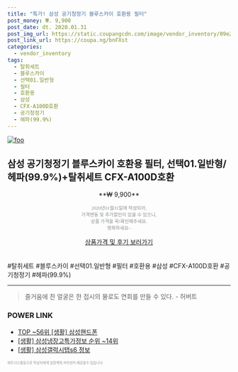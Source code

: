 ```yaml
--- 
title: "특가! 삼성 공기청정기 블루스카이 호환용 필터" 
post_money: ₩. 9,900 
post_date: dt. 2020.01.31 
post_img_url: https://static.coupangcdn.com/image/vendor_inventory/09e2/32e0c5aabf0ebf2bb8641e7f340690c5f70203fff3f03b3d0649c6181d49.jpg 
post_link_url: https://coupa.ng/bnFXst 
categories: 
  - vendor_inventory 
tags: 
  - 탈취세트 
  - 블루스카이 
  - 선택01.일반형 
  - 필터 
  - 호환용 
  - 삼성 
  - CFX-A100D호환 
  - 공기청정기 
  - 헤파(99.9%) 
--- 
```

[![foo](https://static.coupangcdn.com/image/vendor_inventory/09e2/32e0c5aabf0ebf2bb8641e7f340690c5f70203fff3f03b3d0649c6181d49.jpg)](https://coupa.ng/bnFXst) 

## 삼성 공기청정기 블루스카이 호환용 필터, 선택01.일반형/헤파(99.9%)+탈취세트 CFX-A100D호환 
<p style="text-align: center;">**₩ 9,900**</p> 
<p style="text-align: center;"><span style="color: #898c8f; font-family: Georgia,Times,serif; font-size: 0.75em;">2020년01월31일에 작성되어, <br>가격변동 및 추가할인이 있을 수 있으니,<br> 상품 가격을 꼭!확인해주세요.<br>행복하세요~</span> 
</p>	 
<div markdown="0" style="text-align: center;"><a href="https://coupa.ng/bnFXst" class="btn btn--success">상품가격 및 후기 보러가기</a></div> 
<br><br> 
  #탈취세트 #블루스카이 #선택01.일반형 #필터 #호환용 #삼성 #CFX-A100D호환 #공기청정기 #헤파(99.9%) 
<hr> 

> 즐거움에 찬 얼굴은 한 접시의 물로도 연회를 만들 수 있다. - 허버트 


### POWER LINK

* <a href="https://blog.naver.com/fasyy4321/221782150654" target="_blank"> TOP ~56위 [생활] 삼성핸드폰</a>
* <a href="https://blog.naver.com/fasyy4321/221773105435" target="_blank"> [생활] 삼성냉장고특가정보 순위 ~14위</a>
* <a href="https://blog.naver.com/santokki14/221768497157" target="_blank"> [생활] 삼성갤럭시탭s6 정보 </a>

<span style="color: #898c8f; font-family: Georgia,Times,serif; font-size: 0.55em;">파트너스활동으로 작성자에게 일정액의 커미션이 제공될수 있습니다.</span> 
